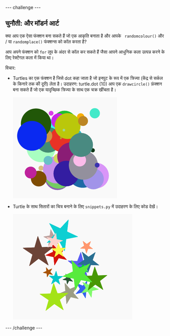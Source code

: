 \--- challenge \---

## चुनौती: और मॉडर्न आर्ट

क्या आप एक ऐसा फंक्शन बना सकते हैं जो एक आकृति बनाता है और आपके ` randomcolour()` और / या `randomplace()` फंक्शन्स को कॉल करता है?

आप अपने फंक्शन को `for` लूप के अंदर से कॉल कर सकते हैं जैसा आपने आधुनिक कला उत्पन्न करने के लिए रेक्टेंगल कला में किया था।

विचार:

- Turtles का एक फंक्शन है जिसे dot कहा जाता है जो इनपुट के रूप में एक त्रिज्या (केंद्र से सर्कल के किनारे तक की दूरी) लेता है। उदाहरण: turtle.dot (10) आप एक `drawcircle()` फ़ंक्शन बना सकते हैं जो एक यादृच्छिक त्रिज्या के साथ एक चक्र खींचता है।
    
    ![स्क्रीनशॉट](images/modern-circles.png)

- Turtle के साथ सितारों का चित्र बनाने के लिए `snippets.py` में उदाहरण के लिए कोड देखें।
    
    ![स्क्रीनशॉट](images/modern-stars.png)

\--- /challenge \---